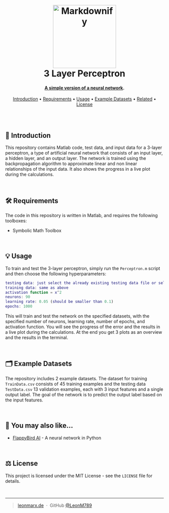 
<h1 align="center">
  <br>
  <a href="https://leonmarx.de"><img src="https://leonmarx.de/wp-content/uploads/2022/10/69519963-1D46-425F-81EA-E60863D7BD47_1_201_a.jpeg" alt="Markdownify" width="200"></a>
  <br>
  3 Layer Perceptron
  <br>
</h1>

<h4 align="center"><b><u>A simple version of a <a href="https://towardsdatascience.com/what-is-a-perceptron-basics-of-neural-networks-c4cfea20c590" target="_blank">neural network</b></u></a>.</h4>


<p align="center">
  <a href="#introduction">Introduction</a> •
  <a href="#Requirements">Requirements</a> •
  <a href="#Usage">Usage</a> •
  <a href="#Example-datasets">Example Datasets</a> •
  <a href="#related">Related</a> •
  <a href="#license">License</a>
</p>

<br>
<br>

## 📝 Introduction
This repository contains Matlab code, test data, and input data for a 3-layer perceptron, a type of artificial neural network that consists of an input layer, a hidden layer, and an output layer. The network is trained using the backpropagation algorithm to approximate linear and non linear relationships of the input data. It also shows the progress in a live plot during the calculations.

<br>

## 🛠️ Requirements
The code in this repository is written in Matlab, and requires the following toolboxes:

  - Symbolic Math Toolbox

<br>

## 💡 Usage
To train and test the 3-layer perceptron, simply run the `Perceptron.m` script and then choose the following hyperparameters:

```matlab
testing data: just select the already existing testing data file or select your own
training data: same as above
activation function = x^2
neurons: 90
learning rate: 0.05 (should be smaller than 0.1)
epochs: 1000
```
This will train and test the network on the specified datasets, with the specified number of neurons, learning rate, number of epochs, and activation function. You will see the progress of the error and the results in a live plot during the calculations. At the end you get 3 plots as an overview and the results in the terminal.  

<br>

## 🗂️ Example Datasets
The repository includes 2 example datasets. The dataset for training `TrainData.csv` consists of 45 training examples and the testing data `TestData.csv` 13 validation examples, each with 3 input features and a single output label. The goal of the network is to predict the output label based on the input features.

<br>

## 🧡 You may also like...

- [FlappyBird AI](https://github.com/LeonM789/FlappyBirdAI.git) - A neural network in Python

<br>

## ⚖️ License

This project is licensed under the MIT License - see the `LICENSE` file for details.

<br>

---

> [leonmarx.de](https://www.leonmarx.de) &nbsp;&middot;&nbsp;
> GitHub [@LeonM789](https://github.com/LeonM789) 
